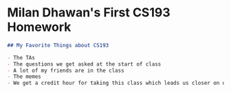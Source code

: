# Milan Dhawan's First CS193 Homework

```markdown
## My Favorite Things about CS193

- The TAs
- The questions we get asked at the start of class
- A lot of my friends are in the class
- The memes
- We get a credit hour for taking this class which leads us closer on our path to getting a degree

```
